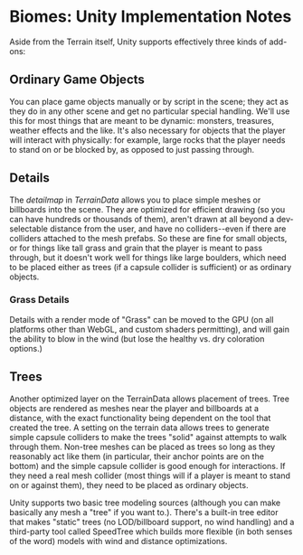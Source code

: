 # Biomes: Unity Implementation Notes

Aside from the Terrain itself, Unity supports effectively three kinds of add-ons:

## Ordinary Game Objects

You can place game objects manually or by script in the scene; they act as they do in any other scene and get no particular special handling.   We'll use this for most things that are meant to be dynamic:  monsters, treasures, weather effects and the like.    It's also necessary for objects that the player will interact with physically:  for example, large rocks that the player needs to stand on or be blocked by, as opposed to just passing through.

## Details

The _detailmap_ in _TerrainData_ allows you to place simple meshes or billboards into the scene.   They are optimized for efficient drawing (so you can have hundreds or thousands of them), aren't drawn at all beyond a dev-selectable distance from the user, and have no colliders--even if there are colliders attached to the mesh prefabs.   So these are fine for small objects, or for things like tall grass and grain that the player is meant to pass through, but it doesn't work well for things like large boulders, which need to be placed either as trees (if a capsule collider is sufficient) or as ordinary objects.

### Grass Details

Details with a render mode of "Grass" can be moved to the GPU (on all platforms other than WebGL, and custom shaders permitting), and will gain the ability to blow in the wind (but lose the healthy vs. dry coloration options.)

## Trees

Another optimized layer on the TerrainData allows placement of trees.   Tree objects are rendered as meshes near the player and billboards at a distance, with the exact functionality being dependent on the tool that created the tree.  A setting on the terrain data allows trees to generate simple capsule colliders to make the trees "solid" against attempts to walk through them.   Non-tree meshes can be placed as trees so long as they reasonably act like them (in particular, their anchor points are on the bottom) and the simple capsule collider is good enough for interactions.  If they need a real mesh collider (most things will if a player is meant to stand on or against them), they need to be placed as ordinary objects.

Unity supports two basic tree modeling sources (although you can make basically any mesh a "tree" if you want to.).  There's a built-in tree editor that makes "static" trees (no LOD/billboard support, no wind handling) and a third-party tool called SpeedTree which builds more flexible (in both senses of the word) models with wind and distance optimizations.

